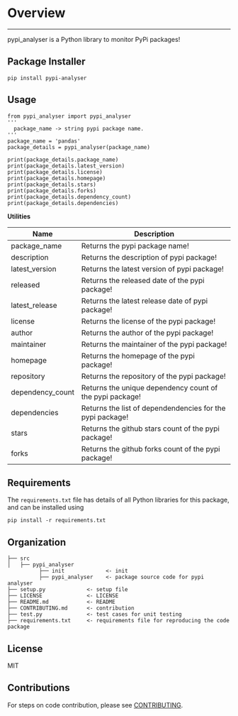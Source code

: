 # Overview
-----------------------------------------------------------------------------

pypi_analyser is a Python library to monitor PyPi packages! 

## Package Installer 

    pip install pypi-analyser

## Usage

    from pypi_analyser import pypi_analyser
    '''
      package_name -> string pypi package name.
    '''
    package_name = 'pandas'
    package_details = pypi_analyser(package_name)
    
    print(package_details.package_name)
    print(package_details.latest_version)
    print(package_details.license)
    print(package_details.homepage)
    print(package_details.stars)
    print(package_details.forks)
    print(package_details.dependency_count)
    print(package_details.dependencies)
    
**Utilities**

| Name           | Description  |
| ------------- | -----|
| package_name | Returns the pypi package name! |
| description | Returns the description of pypi package! |
| latest_version | Returns the latest version of pypi package! |
| released | Returns the released date of the pypi package! |
| latest_release | Returns the latest release date of pypi package! |
| license | Returns the license of the pypi package! |
| author | Returns the author of the pypi package! |
| maintainer | Returns the maintainer of the pypi package! |
| homepage | Returns the homepage of the pypi package! |
| repository | Returns the repository of the pypi package! |
| dependency_count | Returns the unique dependency count of the pypi package! |
| dependencies | Returns the list of dependendencies for the pypi package! |
| stars | Returns the github stars count of the pypi package! |
| forks | Returns the github forks count of the pypi package! |


## Requirements

The `requirements.txt` file has details of all Python libraries for this package, and can be installed using 
```
pip install -r requirements.txt
```

## Organization

    ├── src
    │   ├── pypi_analyser
              ├── init             <- init
              ├── pypi_analyser    <- package source code for pypi analyser
    ├── setup.py             <- setup file 
    ├── LICENSE              <- LICENSE
    ├── README.md            <- README
    ├── CONTRIBUTING.md      <- contribution
    ├── test.py              <- test cases for unit testing
    ├── requirements.txt     <- requirements file for reproducing the code package

## License

MIT

## Contributions

For steps on code contribution, please see [CONTRIBUTING](./CONTRIBUTING.md).
